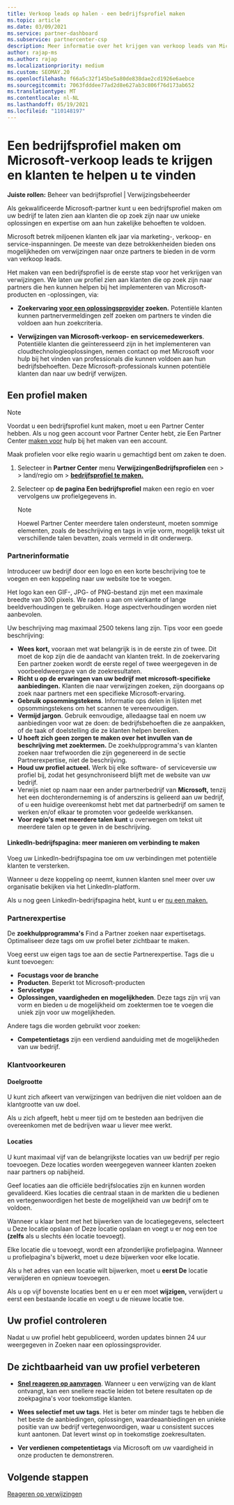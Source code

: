 ```yaml
---
title: Verkoop leads op halen - een bedrijfsprofiel maken
ms.topic: article
ms.date: 03/09/2021
ms.service: partner-dashboard
ms.subservice: partnercenter-csp
description: Meer informatie over het krijgen van verkoop leads van Microsoft. Eén sleutel is het maken van een bedrijfsprofiel in Partner Center waarmee klanten u gemakkelijker kunnen vinden.
author: rajap-ms
ms.author: rajap
ms.localizationpriority: medium
ms.custom: SEOMAY.20
ms.openlocfilehash: f66a5c32f145be5a80de838dae2cd1926e6aebce
ms.sourcegitcommit: 7063fdddee77ad2d8e627ab3c806f76d173ab652
ms.translationtype: MT
ms.contentlocale: nl-NL
ms.lasthandoff: 05/19/2021
ms.locfileid: "110148197"
---
```

# <a name="create-a-business-profile-to-get-microsoft-sales-leads-and-help-customers-find-you"></a>Een bedrijfsprofiel maken om Microsoft-verkoop leads te krijgen en klanten te helpen u te vinden

**Juiste rollen:** Beheer van bedrijfsprofiel | Verwijzingsbeheerder

Als gekwalificeerde Microsoft-partner kunt u een bedrijfsprofiel maken om uw bedrijf te laten zien aan klanten die op zoek zijn naar uw unieke oplossingen en expertise om aan hun zakelijke behoeften te voldoen.

Microsoft betrek miljoenen klanten elk jaar via marketing-, verkoop- en service-inspanningen. De meeste van deze betrokkenheiden bieden ons mogelijkheden om verwijzingen naar onze partners te bieden in de vorm van verkoop leads. 

Het maken van een bedrijfsprofiel is de eerste stap voor het verkrijgen van verwijzingen. We laten uw profiel zien aan klanten die op zoek zijn naar partners die hen kunnen helpen bij het implementeren van Microsoft-producten en -oplossingen, via:

- **Zoekervaring [voor een oplossingsprovider](https://www.microsoft.com/solution-providers/home) zoeken.** Potentiële klanten kunnen partnervermeldingen zelf zoeken om partners te vinden die voldoen aan hun zoekcriteria.

- **Verwijzingen van Microsoft-verkoop- en servicemedewerkers**. Potentiële klanten die geïnteresseerd zijn in het implementeren van cloudtechnologieoplossingen, nemen contact op met Microsoft voor hulp bij het vinden van professionals die kunnen voldoen aan hun bedrijfsbehoeften. Deze Microsoft-professionals kunnen potentiële klanten dan naar uw bedrijf verwijzen.

## <a name="create-a-profile"></a>Een profiel maken

> [!NOTE]  
> Voordat u een bedrijfsprofiel kunt maken, moet u een Partner Center hebben. Als u nog geen account voor Partner Center hebt, zie Een Partner Center [maken voor](mpn-create-a-partner-center-account.md) hulp bij het maken van een account.

Maak profielen voor elke regio waarin u gemachtigd bent om zaken te doen.

1. Selecteer in **Partner Center** menu **VerwijzingenBedrijfsprofielen** een &gt;  &gt; land/regio om > **[bedrijfsprofiel te maken.](https://partner.microsoft.com/referrals/businessprofiles/)**

2. Selecteer op **de pagina Een bedrijfsprofiel** maken een regio en voer vervolgens uw profielgegevens in.
   > [!NOTE]  
   >  Hoewel Partner Center meerdere talen ondersteunt, moeten sommige elementen, zoals de beschrijving en tags in vrije vorm, mogelijk tekst uit verschillende talen bevatten, zoals vermeld in dit onderwerp.

### <a name="partner-information"></a>Partnerinformatie

Introduceer uw bedrijf door een logo en een korte beschrijving toe te voegen en een koppeling naar uw website toe te voegen. 

Het logo kan een GIF-, JPG- of PNG-bestand zijn met een maximale breedte van 300 pixels. We raden u aan om vierkante of lange beeldverhoudingen te gebruiken. Hoge aspectverhoudingen worden niet aanbevolen.

Uw beschrijving mag maximaal 2500 tekens lang zijn. Tips voor een goede beschrijving: 

-  **Wees kort,** vooraan met wat belangrijk is in de eerste zin of twee. Dit moet de kop zijn die de aandacht van klanten trekt. In de zoekervaring Een partner zoeken wordt de eerste regel of twee weergegeven in de voorbeeldweergave van de zoekresultaten.
-  **Richt u op de ervaringen van uw bedrijf met microsoft-specifieke aanbiedingen.** Klanten die naar verwijzingen zoeken, zijn doorgaans op zoek naar partners met een specifieke Microsoft-ervaring.
-  **Gebruik opsommingstekens**. Informatie ops delen in lijsten met opsommingstekens om het scannen te vereenvoudigen.
-  **Vermijd jargon**. Gebruik eenvoudige, alledaagse taal en noem uw aanbiedingen voor wat ze doen: de bedrijfsbehoeften die ze aanpakken, of de taak of doelstelling die ze klanten helpen bereiken.
-  **U hoeft zich geen zorgen te maken over het invullen van de beschrijving met zoektermen.** De zoekhulpprogramma's van klanten zoeken naar trefwoorden die zijn gegenereerd in de sectie Partnerexpertise, niet de beschrijving.
-  **Houd uw profiel actueel.** Werk bij elke software- of serviceversie uw profiel bij, zodat het gesynchroniseerd blijft met de website van uw bedrijf.
-  Verwijs niet op naam naar een ander partnerbedrijf van **Microsoft,** tenzij het een dochteronderneming is of anderszins is gelieerd aan uw bedrijf, of u een huidige overeenkomst hebt met dat partnerbedrijf om samen te werken en/of elkaar te promoten voor gedeelde werkkansen.
-  **Voor regio's met meerdere talen kunt** u overwegen om tekst uit meerdere talen op te geven in de beschrijving.

#### <a name="linkedin-company-page-more-ways-to-connect"></a>LinkedIn-bedrijfspagina: meer manieren om verbinding te maken

Voeg uw LinkedIn-bedrijfspagina toe om uw verbindingen met potentiële klanten te versterken. 

Wanneer u deze koppeling op neemt, kunnen klanten snel meer over uw organisatie bekijken via het LinkedIn-platform.

Als u nog geen LinkedIn-bedrijfspagina hebt, kunt u er [nu een maken.](https://www.linkedin.com/company/setup/new/)

### <a name="partner-expertise"></a>Partnerexpertise

De **zoekhulpprogramma's** Find a Partner zoeken naar expertisetags. Optimaliseer deze tags om uw profiel beter zichtbaar te maken.

Voeg eerst uw eigen tags toe aan de sectie Partnerexpertise. Tags die u kunt toevoegen: 

-  **Focustags voor de branche**
-  **Producten**. Beperkt tot Microsoft-producten
-  **Servicetype**
-  **Oplossingen, vaardigheden en mogelijkheden**. Deze tags zijn vrij van vorm en bieden u de mogelijkheid om zoektermen toe te voegen die uniek zijn voor uw mogelijkheden.

Andere tags die worden gebruikt voor zoeken:

- **Competentietags** zijn een verdiend aanduiding met de mogelijkheden van uw bedrijf.

### <a name="customer-preferences"></a>Klantvoorkeuren

#### <a name="target-size"></a>Doelgrootte

U kunt zich afkeert van verwijzingen van bedrijven die niet voldoen aan de klantgrootte van uw doel.

Als u zich afgeeft, hebt u meer tijd om te besteden aan bedrijven die overeenkomen met de bedrijven waar u liever mee werkt.

#### <a name="locations"></a>Locaties

U kunt maximaal vijf van de belangrijkste locaties van uw bedrijf per regio toevoegen. Deze locaties worden weergegeven wanneer klanten zoeken naar partners op nabijheid.

Geef locaties aan die officiële bedrijfslocaties zijn en kunnen worden gevalideerd. Kies locaties die centraal staan in de markten die u bedienen en vertegenwoordigen het beste de mogelijkheid van uw bedrijf om te voldoen.

Wanneer u klaar bent met het  bijwerken van de locatiegegevens, selecteert u Deze locatie opslaan of Deze locatie opslaan en voegt u er nog een toe **(zelfs** als u slechts één locatie toevoegt).

Elke locatie die u toevoegt, wordt een afzonderlijke profielpagina. Wanneer u profielpagina's bijwerkt, moet u deze bijwerken voor elke locatie.

Als u het adres van een locatie wilt bijwerken, moet u **eerst De** locatie verwijderen en opnieuw toevoegen.

Als u op vijf bovenste locaties bent en u er een moet **wijzigen,** verwijdert u eerst een bestaande locatie en voegt u de nieuwe locatie toe.

## <a name="review-your-profile"></a>Uw profiel controleren

Nadat u uw profiel hebt [](https://www.microsoft.com/solution-providers/home) gepubliceerd, worden updates binnen 24 uur weergegeven in Zoeken naar een oplossingsprovider.

## <a name="improve-the-visibility-of-your-profile"></a>De zichtbaarheid van uw profiel verbeteren

- **[Snel reageren op aanvragen](manage-leads.md)**. Wanneer u een verwijzing van de klant ontvangt, kan een snellere reactie leiden tot betere resultaten op de zoekpagina's voor toekomstige klanten.

- **Wees selectief met uw tags**.  Het is beter om minder tags te hebben die het beste de aanbiedingen, oplossingen, waardeaanbiedingen en unieke positie van uw bedrijf vertegenwoordigen, waar u consistent succes kunt aantonen.  Dat levert winst op in toekomstige zoekresultaten.
- **Ver verdienen competentietags** via Microsoft om uw vaardigheid in onze producten te demonstreren.

## <a name="next-steps"></a>Volgende stappen

[Reageren op verwijzingen](manage-leads.md)
